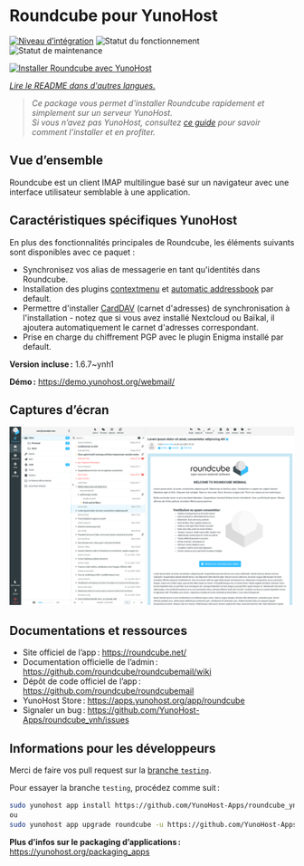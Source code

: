 <!--
Nota bene : ce README est automatiquement généré par <https://github.com/YunoHost/apps/tree/master/tools/readme_generator>
Il NE doit PAS être modifié à la main.
-->

# Roundcube pour YunoHost

[![Niveau d’intégration](https://dash.yunohost.org/integration/roundcube.svg)](https://ci-apps.yunohost.org/ci/apps/roundcube/) ![Statut du fonctionnement](https://ci-apps.yunohost.org/ci/badges/roundcube.status.svg) ![Statut de maintenance](https://ci-apps.yunohost.org/ci/badges/roundcube.maintain.svg)

[![Installer Roundcube avec YunoHost](https://install-app.yunohost.org/install-with-yunohost.svg)](https://install-app.yunohost.org/?app=roundcube)

*[Lire le README dans d'autres langues.](./ALL_README.md)*

> *Ce package vous permet d’installer Roundcube rapidement et simplement sur un serveur YunoHost.*  
> *Si vous n’avez pas YunoHost, consultez [ce guide](https://yunohost.org/install) pour savoir comment l’installer et en profiter.*

## Vue d’ensemble

Roundcube est un client IMAP multilingue basé sur un navigateur avec une interface utilisateur semblable à une application.

## Caractéristiques spécifiques YunoHost

En plus des fonctionnalités principales de Roundcube, les éléments suivants sont disponibles avec ce paquet :

 * Synchronisez vos alias de messagerie en tant qu'identités dans Roundcube.
 * Installation des plugins [contextmenu](https://packagist.org/packages/johndoh/contextmenu)
   et [automatic addressbook](https://packagist.org/packages/projectmyst/automatic_addressbook) par default.
 * Permettre d'installer [CardDAV](https://packagist.org/packages/roundcube/carddav) (carnet d'adresses) de synchronisation à l'installation - notez que si vous avez installé Nextcloud ou Baïkal, il ajoutera automatiquement le carnet d'adresses correspondant.
* Prise en charge du chiffrement PGP avec le plugin Enigma installé par default.


**Version incluse :** 1.6.7~ynh1

**Démo :** <https://demo.yunohost.org/webmail/>

## Captures d’écran

![Capture d’écran de Roundcube](./doc/screenshots/screenshot.png)

## Documentations et ressources

- Site officiel de l’app : <https://roundcube.net/>
- Documentation officielle de l’admin : <https://github.com/roundcube/roundcubemail/wiki>
- Dépôt de code officiel de l’app : <https://github.com/roundcube/roundcubemail>
- YunoHost Store : <https://apps.yunohost.org/app/roundcube>
- Signaler un bug : <https://github.com/YunoHost-Apps/roundcube_ynh/issues>

## Informations pour les développeurs

Merci de faire vos pull request sur la [branche `testing`](https://github.com/YunoHost-Apps/roundcube_ynh/tree/testing).

Pour essayer la branche `testing`, procédez comme suit :

```bash
sudo yunohost app install https://github.com/YunoHost-Apps/roundcube_ynh/tree/testing --debug
ou
sudo yunohost app upgrade roundcube -u https://github.com/YunoHost-Apps/roundcube_ynh/tree/testing --debug
```

**Plus d’infos sur le packaging d’applications :** <https://yunohost.org/packaging_apps>
